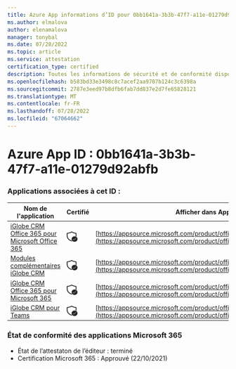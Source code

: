 ```yaml
---
title: Azure App informations d’ID pour 0bb1641a-3b3b-47f7-a11e-01279d92abfb
ms.author: elmalova
author: elenamalova
manager: tonybal
ms.date: 07/28/2022
ms.topic: article
ms.service: attestation
certification_type: certified
description: Toutes les informations de sécurité et de conformité disponibles pour 0bb1641a-3b3b-47f7-a11e-01279d92abfb.
ms.openlocfilehash: b583bd33e3498c8c7acef2aa9707b124c3c6398a
ms.sourcegitcommit: 2787e3eed97b8dfb6fab7dd837e2d7fe65828121
ms.translationtype: MT
ms.contentlocale: fr-FR
ms.lasthandoff: 07/28/2022
ms.locfileid: "67064662"
---
```

# <a name="azure-app-id-0bb1641a-3b3b-47f7-a11e-01279d92abfb"></a>Azure App ID : 0bb1641a-3b3b-47f7-a11e-01279d92abfb


### <a name="apps-associated-with-this-id"></a>Applications associées à cet ID :
| **Nom de l'application** | **Certifié** | **Afficher dans AppSource** |
|--------------|---------------|-----------------------|
| [iGlobe CRM Office 365 pour Microsoft Office 365](../forward/WA104379222.md) | <img alt="Certified application badge" src="../media/certified-badge.png" height="25" width="25" /> | [https://appsource.microsoft.com/product/office/WA104379222](https://appsource.microsoft.com/product/office/WA104379222) |
| [Modules complémentaires iGlobe CRM](../forward/WA200002010.md) | <img alt="Certified application badge" src="../media/certified-badge.png" height="25" width="25" /> | [https://appsource.microsoft.com/product/office/WA200002010](https://appsource.microsoft.com/product/office/WA200002010) |
| [iGlobe CRM Office 365 pour Microsoft 365](../forward/17859280.iglobecrmoffice365.md) | <img alt="Certified application badge" src="../media/certified-badge.png" height="25" width="25" /> | [https://appsource.microsoft.com/product/office/17859280.iglobecrmoffice365](https://appsource.microsoft.com/product/office/17859280.iglobecrmoffice365) |
| [iGlobe CRM pour Teams](../forward/WA104381421.md) | <img alt="Certified application badge" src="../media/certified-badge.png" height="25" width="25" /> | [https://appsource.microsoft.com/product/office/WA104381421](https://appsource.microsoft.com/product/office/WA104381421) |

### <a name="microsoft-365-app-compliance-status"></a>État de conformité des applications Microsoft 365
- État de l’attestaton de l’éditeur : terminé
- Certification Microsoft 365 : Approuvé (22/10/2021)
